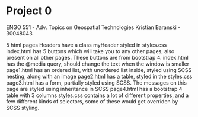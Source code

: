 # Project 0

ENGO 551 - Adv. Topics on Geospatial Technologies
Kristian Baranski - 30048043

5 html pages
Headers have a class myHeader styled in styles.css
index.html has 5 buttons which will take you to any other pages, also present on all other pages. These buttons are from bootstrap 4.
index.html has the @media query, should change the text when the window is smaller
page1.html has an ordered list, with unordered list inside, styled using SCSS nesting, along with an image
page2.html has a table, styled in the styles.css
page3.html has a form, partially styled using SCSS. The messages on this page are styled using inheritance in SCSS
page4.html has a bootstrap 4 table with 3 columns
styles.css contains a lot of different properties, and a few different kinds of selectors, some of these would get overriden by SCSS styling.